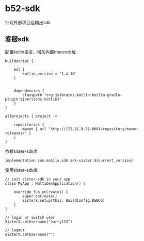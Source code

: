 # b52-sdk

针对外部项目组输出sdk


## 客服sdk

配置kotlin语言、增加内部maven地址 

```
buildscript {

    ext {
        kotlin_version = '1.4.10'
    }


    dependencies {
        classpath "org.jetbrains.kotlin:kotlin-gradle-plugin:${versions.kotlin}"
    }
}

allprojects { project ->

    repositories {
        maven { url "http://172.31.9.72:8081/repository/maven-releases/" }
    }
}
```

依赖sister-sdk库

```
implementation com.mobile.sdk:sdk-sister:${current_version}
```

使用sister-sdk库
```
// init sister-sdk in your app
class MyApp : MultiDexApplication() {

    override fun onCreate() {
        super.onCreate()
        SisterX.setup(this, BuildConfig.DEBUG)
    }
}

// login or switch user
SisterX.setUsername("barry123")

// logout
SisterX.setUsername("")
```

